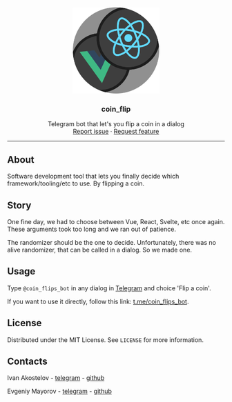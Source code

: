 <br />
<p align="center">
  <a href="https://github.com/qqpayne/coin_flip">
    <img src=".github/logo.png" alt="Logo" width="200" height="200">
  </a>

  <h3 align="center">coin_flip</h3>
  <p align="center">
    Telegram bot that let's you flip a coin in a dialog
    <br />
    <a href="https://github.com/qqpayne/coin_flip/issues">Report issue</a>
    ·
    <a href="https://github.com/qqpayne/coin_flip/issues">Request feature</a>
  </p>
</p>
<hr>

## About

Software development tool that lets you finally decide which framework/tooling/etc to use. By flipping a coin.

## Story

One fine day, we had to choose between Vue, React, Svelte, etc once again. These arguments took too long and we ran out of patience. 

The randomizer should be the one to decide. Unfortunately, there was no alive randomizer, that can be called in a dialog. So we made one.

## Usage

Type `@coin_flips_bot` in any dialog in [Telegram](https://telegram.org) and choice 'Flip a coin'.

If you want to use it directly, follow this link: [t.me/coin_flips_bot](https://t.me/coin_flips_bot).

## License

Distributed under the MIT License. See `LICENSE` for more information.

## Contacts

Ivan Akostelov - [telegram](https://t.me/qPayne) - [github](https://github.com/qqpayne)

Evgeniy Mayorov - [telegram](https://t.me/foxxxxxxxxxxxxxxxxxxxxxxxxxxx) - [github](https://github.com/idonotknowwhoiam)
